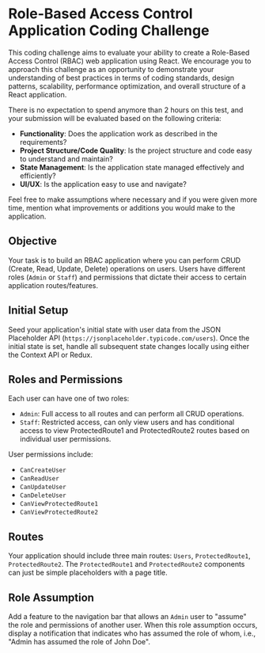 # Role-Based Access Control Application Coding Challenge

This coding challenge aims to evaluate your ability to create a Role-Based Access Control (RBAC) web application using React. We encourage you to approach this challenge as an opportunity to demonstrate your understanding of best practices in terms of coding standards, design patterns, scalability, performance optimization, and overall structure of a React application.

There is no expectation to spend anymore than 2 hours on this test, and your submission will be evaluated based on the following criteria:

- **Functionality**: Does the application work as described in the requirements?
- **Project Structure/Code Quality**: Is the project structure and code easy to understand and maintain?
- **State Management**: Is the application state managed effectively and efficiently?
- **UI/UX**: Is the application easy to use and navigate?

Feel free to make assumptions where necessary and if you were given more time, mention what improvements or additions you would make to the application.

## Objective

Your task is to build an RBAC application where you can perform CRUD (Create, Read, Update, Delete) operations on users. Users have different roles (`Admin` or `Staff`) and permissions that dictate their access to certain application routes/features. 

## Initial Setup

Seed your application's initial state with user data from the JSON Placeholder API (`https://jsonplaceholder.typicode.com/users`). Once the initial state is set, handle all subsequent state changes locally using either the Context API or Redux.

## Roles and Permissions

Each user can have one of two roles:

- `Admin`: Full access to all routes and can perform all CRUD operations.
- `Staff`: Restricted access, can only view users and has conditional access to view ProtectedRoute1 and ProtectedRoute2 routes based on individual user permissions.

User permissions include:

- `CanCreateUser`
- `CanReadUser`
- `CanUpdateUser`
- `CanDeleteUser`
- `CanViewProtectedRoute1`
- `CanViewProtectedRoute2`

## Routes

Your application should include three main routes: `Users`, `ProtectedRoute1`, `ProtectedRoute2`. The `ProtectedRoute1` and `ProtectedRoute2` components can just be simple placeholders with a page title.

## Role Assumption

Add a feature to the navigation bar that allows an `Admin` user to "assume" the role and permissions of another user. When this role assumption occurs, display a notification that indicates who has assumed the role of whom, i.e., "Admin has assumed the role of John Doe".

